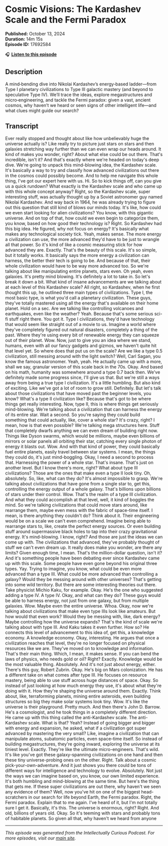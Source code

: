 # Cosmic Visions: The Kardashev Scale and the Fermi Paradox

**Published:** October 13, 2024  
**Duration:** 14m 15s  
**Episode ID:** 17692584

🎧 **[Listen to this episode](https://intellectuallycurious.buzzsprout.com/2529712/episodes/17692584-cosmic-visions-the-kardashev-scale-and-the-fermi-paradox)**

## Description

A mind‑bending dive into Nikolai Kardashev’s energy‑based ladder—from Type I planetary civilizations to Type III galactic mastery (and beyond to speculative Type IV). We’ll trace the ideas, explore megastructures and micro‑engineering, and tackle the Fermi paradox: given a vast, ancient cosmos, why haven’t we heard or seen signs of other intelligent life—and what clues might guide our search?

## Transcript

Ever really stopped and thought about like how unbelievably huge the universe actually is? Like really try to picture just stars on stars and then galaxies stretching way further than we can even wrap our heads around. It kind of makes you wonder, right? About what else could be out there. That's incredible, isn't it? And that's exactly where we're headed on today's deep dive. We're going to unpack this mind-blowing idea, the Kardashev scale. It's basically a way to try and classify how advanced civilizations out there in the cosmos could possibly become. And to help me navigate this whole thing, I've got our expert here with us. Hi. So to kick things off, can you give us a quick rundown? What exactly is the Kardashev scale and who came up with this whole concept anyway? Right, so the Kardashev scale, super interesting stuff, was actually thought up by a Soviet astronomer guy named Nikolai Kardashev. And way back in 1964, he was already trying to figure out this question that still kind of blows our minds today. It's like, how could we even start looking for alien civilizations? You know, with this gigantic universe. And on top of that, how could we even begin to categorize them, you know, based on how good their technology is? Right. So Kardashev had this big idea. He figured, why not focus on energy? It's basically what makes any technological society tick. Yeah, makes sense. The more energy a civilization can use, the more advanced they'd have to be just to wrangle all that power. So it's kind of like a cosmic measuring stick for how advanced they are. Exactly. That's the beauty of this scale. It's so simple, but it totally works. It basically says the more energy a civilization can harness, the better their tech is going to be. And because of that, their whole civilization would have to be way more advanced too. So we're talking about like manipulating entire planets, stars even. Oh yeah, even galaxies. It's pretty mind blowing. It's definitely a lot to take in. So let's break it down a bit. What kind of insane advancements are we talking about at each level of this Kardashev scale? All right, so Kardashev, when he first thought this up, he outlined three main types of civilizations. Type I, the most basic type, is what you'd call a planetary civilization. These guys, they've totally mastered using all the energy that's available on their home planet. Hold on a sec. Are we talking like controlling volcanoes and earthquakes, even like the weather? Yeah. Because that's some serious sci-fi stuff right there. You got it. Type I civilizations, they'd have technology that would seem like straight out of a movie to us. Imagine a world where they've completely figured out natural disasters, completely a thing of the past. Where they're using every bit of renewable energy they can squeeze out of their planet. Wow. Now, just to give you an idea where we stand, humans, even with all our fancy gadgets and gizmos, we haven't quite hit that level yet. So where does that put us on the scale? Are we like a type 0.5 civilization, still messing around with the light switch? Well, Carl Sagan, you know the famous astronomer. Yeah, yeah. He actually came up with a more, shall we say, granular version of this scale back in the 70s. Okay. And based on his math, humanity was somewhere around a type 0.7 back then. We've definitely made some progress since, I'll give us that. But we're still a ways away from being a true type I civilization. It's a little humbling. But also kind of exciting. Like we've got a lot of room to grow still. Definitely. But let's talk about those civilizations that have moved past the beginner levels, you know? What's a type II civilization like? Because that's got to be where things get really interesting. Now, type II, this is where things get seriously mind-blowing. We're talking about a civilization that can harness the energy of its entire star. Wait a second. So you're saying they could build something that could actually, like, cover a whole star? It's crazy, right? I mean, how is that even possible? We're talking mega structures here. Stuff that completely dwarfs anything we can even dream of building right now. Things like Dyson swarms, which would be millions, maybe even billions of mirrors or solar panels all orbiting their star, catching every single photon of energy it blasts out. Wow. And with that kind of power, they could basically fuel entire planets, easily travel between star systems. I mean, the things they could do, it's just mind-boggling. Okay, I need a second to process that. Harnessing the power of a whole star. That's insane. That's just on another level. But I know there's more, right? What about type III civilizations? Those are the ones that make even a type II look tiny. Oh, absolutely. So, like, what can they do? It's almost impossible to grasp. We're talking about civilizations that have gone from a single star to, get this, controlling the energy output of a whole galaxy. That's billions upon billions of stars under their control. Wow. That's the realm of a type III civilization. And what they could accomplish at that level, well, it kind of boggles the mind. So we're talking civilizations that could move stars around, like rearrange them, maybe even mess with the fabric of space-time itself. I mean, is there anything they couldn't do? Think about it. Their engineering would be on a scale we can't even comprehend. Imagine being able to rearrange stars to, like, create the perfect energy sources. Or even building stuff around supermassive black holes to tap into their crazy gravitational energy. It's mind-blowing. I know, right? And those are just the ideas we can come up with. The civilizations that advanced, they've probably thought of stuff we can't even dream up. It really does make you wonder, are there any limits? Given enough time, I mean. That's the million-dollar question, isn't it? And it's something people have been debating ever since Kardashev came up with this scale. Some people have even gone beyond his original three types. Yay. Trying to imagine, you know, what could be even more advanced than a type III. What could be more advanced than controlling a galaxy? Would they be messing around with other universes? That's getting into some wild territory. But there are some interesting theories out there. Take physicist Michio Kaku, for example. Okay. He's the one who suggested adding a type IV. A type IV. Okay, and what can they do? These guys would be able to harness energy, not just from one galaxy, but from multiple galaxies. Wow. Maybe even the entire universe. Whoa. Okay, now we're talking about civilizations that make even type IIIs look like amateurs. But how would that even work? Would they be messing with, like, dark energy? Maybe controlling how the universe expands? That's the kind of scale we're talking about with type III. And Kaku takes it even further. How so? He connects this level of advancement to this idea of, get this, a knowledge economy. A knowledge economy. Okay, interesting. He argues that once a civilization reaches that level, they're no longer focused on physical resources like we are. They've moved on to knowledge and information. That's their main thing. Which, I mean, it makes sense. If you can bend the laws of physics, who needs gold or oil? Right? Exactly. Knowledge would be the most valuable thing. Absolutely. And it's not just about energy, either. There's this guy, Robert Zubrin. Okay. He's big on Mars colonization. He has a different take on what comes after type III. He focuses on resource mastery, being able to use stuff across huge distances of space. Okay. So instead of just looking at how much energy they use, it's about what they're doing with it. How they're shaping the universe around them. Exactly. Think about, like, terraforming planets, mining entire asteroids, even building structures so big they make solar systems look tiny. Wow. It's like the universe is their playground. Pretty much. And then there's John D. Barrow. He's a cosmologist, and he took things in a completely different direction. He came up with this thing called the anti-Kardashev scale. The anti-Kardashev scale. What is that? Yeah? Instead of going bigger and bigger with energy and expansion, he asked, what if a civilization got super advanced by mastering the very small? Like, imagine a civilization that can manipulate atoms, subatomic particles, even space-time itself. So instead of building megastructures, they're going inward, exploring the universe at its tiniest level. Exactly. They're like the ultimate micro-engineers. That's wild. It's like you've got these galaxy-spanning civilizations on one hand and then these tiny universe-probing ones on the other. Right. Talk about a cosmic pick-your-own-adventure. And it just shows you there could be tons of different ways for intelligence and technology to evolve. Absolutely. Not just the ways we can imagine based on, you know, our own limited experience. It's both humbling and mind-blowing at the same time. But here's the thing that gets me. If these super civilizations are out there, why haven't we seen any evidence of them? Well, now you've hit on one of the biggest head-scratchers in our search for life beyond Earth, the Fermi paradox. Right, the Fermi paradox. Explain that to me again. I've heard of it, but I'm not totally sure I get it. Basically, it's this. The universe is enormous, right? Right. And old, billions of years old. Okay. So it's teeming with stars and probably tons of habitable planets. So given all that, why haven't we heard from anyone

---
*This episode was generated from the Intellectually Curious Podcast. For more episodes, visit our [main site](https://intellectuallycurious.buzzsprout.com).*
